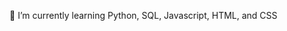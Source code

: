 🌱 I’m currently learning Python, SQL, Javascript, HTML, and CSS

<!---
CodingColton/CodingColton is a ✨ special ✨ repository because its `README.md` (this file) appears on your GitHub profile.
You can click the Preview link to take a look at your changes.
--->
